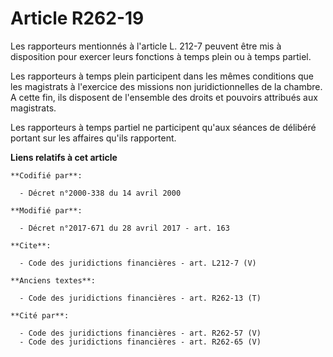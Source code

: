 # Article R262-19

Les rapporteurs mentionnés à l'article L. 212-7 peuvent être mis à disposition pour exercer leurs fonctions à temps plein ou
à temps partiel.

Les rapporteurs à temps plein participent dans les mêmes conditions que les magistrats à l'exercice des missions non
juridictionnelles de la chambre. A cette fin, ils disposent de l'ensemble des droits et pouvoirs attribués aux magistrats.

Les rapporteurs à temps partiel ne participent qu'aux séances de délibéré portant sur les affaires qu'ils rapportent.

**Liens relatifs à cet article**

	**Codifié par**:

	  - Décret n°2000-338 du 14 avril 2000

	**Modifié par**:

	  - Décret n°2017-671 du 28 avril 2017 - art. 163

	**Cite**:

	  - Code des juridictions financières - art. L212-7 (V)

	**Anciens textes**:

	  - Code des juridictions financières - art. R262-13 (T)

	**Cité par**:

	  - Code des juridictions financières - art. R262-57 (V)
	  - Code des juridictions financières - art. R262-65 (V)

